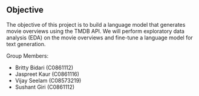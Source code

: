 ## Objective

The objective of this project is to build a language model that generates movie overviews using the TMDB API. We will perform exploratory data analysis (EDA) on the movie overviews and fine-tune a language model for text generation.

Group Members:
- Britty Bidari (C0861112)
- Jaspreet Kaur (C0861116)
- Vijay Seelam (C08573219)
- Sushant Giri (C0861112)
